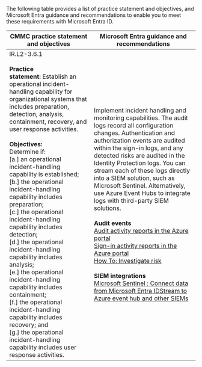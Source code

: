 The following table provides a list of practice statement and objectives, and Microsoft Entra guidance and recommendations to enable you to meet these requirements with Microsoft Entra ID.

|CMMC practice statement and objectives|Microsoft Entra guidance and recommendations|
|---|---|
|IR.L2-3.6.1  <br>  <br>**Practice statement:** Establish an operational incident-handling capability for organizational systems that includes preparation, detection, analysis, containment, recovery, and user response activities.  <br>  <br>**Objectives:**  <br>Determine if:  <br>[a.] an operational incident-handling capability is established;  <br>[b.] the operational incident-handling capability includes preparation;  <br>[c.] the operational incident-handling capability includes detection;  <br>[d.] the operational incident-handling capability includes analysis;  <br>[e.] the operational incident-handling capability includes containment;  <br>[f.] the operational incident-handling capability includes recovery; and  <br>[g.] the operational incident-handling capability includes user response activities.|Implement incident handling and monitoring capabilities. The audit logs record all configuration changes. Authentication and authorization events are audited within the sign-in logs, and any detected risks are audited in the Identity Protection logs. You can stream each of these logs directly into a SIEM solution, such as Microsoft Sentinel. Alternatively, use Azure Event Hubs to integrate logs with third-party SIEM solutions.  <br>  <br>**Audit events**  <br>[Audit activity reports in the Azure portal](https://learn.microsoft.com/en-us/entra/identity/monitoring-health/concept-audit-logs)  <br>[Sign-in activity reports in the Azure portal](https://learn.microsoft.com/en-us/entra/identity/monitoring-health/concept-sign-ins)  <br>[How To: Investigate risk](https://learn.microsoft.com/en-us/entra/id-protection/howto-identity-protection-investigate-risk)  <br>  <br>**SIEM integrations**  <br>[Microsoft Sentinel : Connect data from Microsoft Entra ID](https://learn.microsoft.com/en-us/azure/sentinel/connect-azure-active-directory)[Stream to Azure event hub and other SIEMs](https://learn.microsoft.com/en-us/entra/identity/monitoring-health/howto-stream-logs-to-event-hub)|